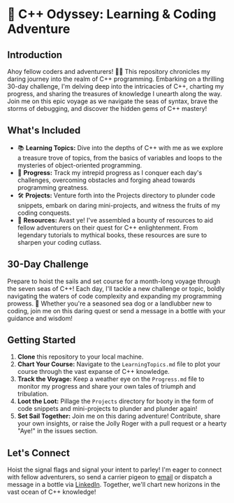 <!DOCTYPE html>
<html lang="en">
<head>
    <meta charset="UTF-8">
    <meta name="viewport" content="width=device-width, initial-scale=1.0">
</head>
<body>

<h1>🚀 C++ Odyssey: Learning & Coding Adventure</h1>

<h2>Introduction</h2>
<p>Ahoy fellow coders and adventurers! 🏴‍☠️ This repository chronicles my daring journey into the realm of C++ programming. Embarking on a thrilling 30-day challenge, I'm delving deep into the intricacies of C++, charting my progress, and sharing the treasures of knowledge I unearth along the way. Join me on this epic voyage as we navigate the seas of syntax, brave the storms of debugging, and discover the hidden gems of C++ mastery!</p>

<h2>What's Included</h2>
<ul>
    <li>📚 <strong>Learning Topics:</strong> Dive into the depths of C++ with me as we explore a treasure trove of topics, from the basics of variables and loops to the mysteries of object-oriented programming.</li>
    <li>🚧 <strong>Progress:</strong> Track my intrepid progress as I conquer each day's challenges, overcoming obstacles and forging ahead towards programming greatness.</li>
    <li>🛠️ <strong>Projects:</strong> Venture forth into the Projects directory to plunder code snippets, embark on daring mini-projects, and witness the fruits of my coding conquests.</li>
    <li>📖 <strong>Resources:</strong> Avast ye! I've assembled a bounty of resources to aid fellow adventurers on their quest for C++ enlightenment. From legendary tutorials to mythical books, these resources are sure to sharpen your coding cutlass.</li>
</ul>

<h2>30-Day Challenge</h2>
<p>Prepare to hoist the sails and set course for a month-long voyage through the seven seas of C++! Each day, I'll tackle a new challenge or topic, boldly navigating the waters of code complexity and expanding my programming prowess. 🌊 Whether you're a seasoned sea dog or a landlubber new to coding, join me on this daring quest or send a message in a bottle with your guidance and wisdom!</p>

<h2>Getting Started</h2>
<ol>
    <li><strong>Clone</strong> this repository to your local machine.</li>
    <li><strong>Chart Your Course:</strong> Navigate to the <code>LearningTopics.md</code> file to plot your course through the vast expanse of C++ knowledge.</li>
    <li><strong>Track the Voyage:</strong> Keep a weather eye on the <code>Progress.md</code> file to monitor my progress and share your own tales of triumph and tribulation.</li>
    <li><strong>Loot the Loot:</strong> Pillage the <code>Projects</code> directory for booty in the form of code snippets and mini-projects to plunder and plunder again!</li>
    <li><strong>Set Sail Together:</strong> Join me on this daring adventure! Contribute, share your own insights, or raise the Jolly Roger with a pull request or a hearty "Aye!" in the issues section.</li>
</ol>

<h2>Let's Connect</h2>
<p>Hoist the signal flags and signal your intent to parley! I'm eager to connect with fellow adventurers, so send a carrier pigeon to <a href="mailto:hello@foysalzihak.com">email</a> or dispatch a message in a bottle via <a href="https://www.linkedin.com/in/foysal-m-zihak/">LinkedIn</a>. Together, we'll chart new horizons in the vast ocean of C++ knowledge!</p>

</body>
</html>
